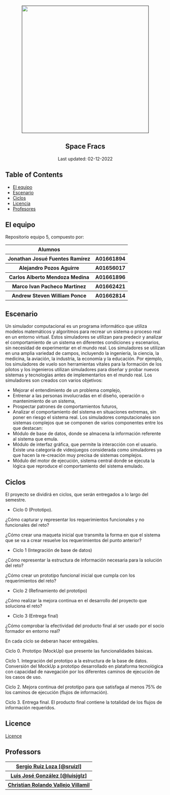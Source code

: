 <p align="center">
  <a href="" rel="noopener">
 <img src="https://javier.rodriguez.org.mx/itesm/2014/tecnologico-de-monterrey-blue-small.png" width="400"></a>
</p>

<h2 align="center">Space Fracs</h2>

<div align="center">Last updated: 02-12-2022
</div>


## Table of Contents

- [El equipo](#Nosotros)
- [Escenario](#scenario_desc)
- [Ciclos](#Ciclos)
- [Licencia](#Licencia)
- [Profesores](#Profesores)


## El equipo <a name = "Nosotros"></a>

Repositorio equipo 5, compuesto por:
<table>
  <tr>
    <th> Alumnos <th>
  </tr>
  <tr>
    <th> Jonathan Josué Fuentes Ramírez </th>
    <th> A01661894 </th>
  </tr>

  <tr>
    <th> Alejandro Pozos Aguirre </th>
    <th> A01656017 </th>
  </tr>

  <tr>
    <th> Carlos Alberto Mendoza Medina </th>
    <th> A01661896 </th>
  </tr>

  <tr>
    <th> Marco Ivan Pacheco Martinez </th>
    <th> A01662421 </th>
  </tr>
  
  <tr>
    <th> Andrew Steven William Ponce </th>
    <th> A01662814 </th>
  </tr>
</table>


## Escenario <a name = "scenario_desc"></a>

Un simulador computacional es un programa informático que utiliza modelos matemáticos y algoritmos para recrear un sistema o proceso real en un entorno virtual. Estos simuladores se utilizan para predecir y analizar el comportamiento de un sistema en diferentes condiciones y escenarios, sin necesidad de experimentar en el mundo real.
Los simuladores se utilizan en una amplia variedad de campos, incluyendo la ingeniería, la ciencia, la medicina, la aviación, la industria, la economía y la educación. Por ejemplo, los simuladores de vuelo son herramientas vitales para la formación de los pilotos y los ingenieros utilizan simuladores para diseñar y probar nuevos sistemas y tecnologías antes de implementarlos en el mundo real.
Los simuladores son creados con varios objetivos:
* Mejorar el entendimiento de un problema complejo,
* Entrenar a las personas involucradas en el diseño, operación o mantenimiento de un sistema,
* Prospectar patrones de comportamientos futuros,
* Analizar el comportamiento del sistema en situaciones extremas, sin poner en riesgo el sistema real.
Los simuladores computacionales son sistemas complejos que se componen de varios componentes entre los que destacan:
* Módulo de base de datos, donde se almacena la información referente al sistema que emula.
* Módulo de interfaz gráfica, que permite la interacción con el usuario. Existe una categoría de videojuegos considerada como simuladores ya que hacen la re-creación muy precisa de sistemas complejos.
* Módulo del motor de ejecución, sistema central donde se ejecuta la lógica que reproduce el comportamiento del sistema emulado.


## Ciclos <a name = "Ciclos"></a>

El proyecto se dividirá en ciclos, que serán entregados a lo largo del semestre.

- Ciclo 0 (Prototipo).

¿Cómo capturar y representar los requerimientos funcionales y no funcionales del reto?

¿Cómo crear una maqueta inicial que transmita la forma en que el sistema que se va a crear resuelve los requerimientos del punto anterior?

- Ciclo 1 (Integración de base de datos)

¿Cómo representar la estructura de información necesaria para la solución del reto?

¿Cómo crear un prototipo funcional inicial que cumpla con los requerimientos del reto?

- Ciclo 2 (Refinamiento del prototipo)

¿Cómo realizar la mejora continua en el desarrollo del proyecto que soluciona el reto?

- Ciclo 3 (Entrega final)

¿Cómo comprobar la efectividad del producto final al ser usado por el socio formador en entorno real?

En cada ciclo se deberan hacer entregables.

Ciclo 0.  Prototipo (MockUp) que presente las funcionalidades básicas.

Ciclo 1.  Integración del prototipo a la estructura de la base de datos. Conversión del MockUp a prototipo desarrollado en plataforma tecnológica con capacidad de navegación por los diferentes caminos de ejecución de los casos de uso.

Ciclo 2.  Mejora continua del prototipo para que satisfaga al menos 75% de los caminos de ejecución (flujos de información).

Ciclo 3. Entrega final.  El producto final contiene la totalidad de los flujos de información requeridos. 

## Licence <a name = "Licencia"></a>
[Licence](LICENCE.md)

## Professors <a name = "Profesores"></a>
<table>
<tr>
  <th> <a href="https://github.com/sruizl" rel="noopener">Sergio Ruiz Loza [@sruizl]</a> </th>
</tr>

<tr>
  <th> <a href="https://github.com/luisjglz" rel="noopener">Luis José González [@luisjglz]</a> </th>
</tr>

<tr>
  <th> <a href="" rel="noopener">Christian Rolando Vallejo Villamil</a> </th>
</tr>

</table>
